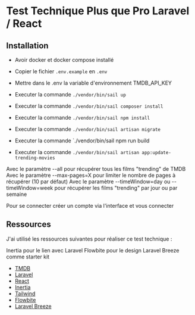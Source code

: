 # Test Technique Plus que Pro Laravel / React

## Installation

- Avoir docker et docker compose installé

- Copier le fichier `.env.example` en `.env`

- Mettre dans le .env la variable d'environnement TMDB_API_KEY

- Executer la commande `./vendor/bin/sail up`

- Executer la commande `./vendor/bin/sail composer install`

- Executer la commande `./vendor/bin/sail npm install`

- Executer la commande `./vendor/bin/sail artisan migrate`

- Executer la commande `./vendor/bin/sail npm run build

- Executer la commande `./vendor/bin/sail artisan app:update-trending-movies`

Avec le paramètre --all pour récupérer tous les films "trending" de TMDB
Avec le paramètre --max-pages=X pour limiter le nombre de pages à récupérer (10 par défaut)
Avec le paramètre --timeWindow=day ou --timeWindow=week pour récupérer les films "trending" par jour ou par semaine

Pour se connecter créer un compte via l'interface et vous connecter

## Ressources

J'ai utilisé les ressources suivantes pour réaliser ce test technique :

Inertia pour le lien avec Laravel
Flowbite pour le design
Laravel Breeze comme starter kit

- [TMDB](https://www.themoviedb.org/)
- [Laravel](https://laravel.com/docs/11)
- [React](https://react.dev/learn)
- [Inertia](https://inertiajs.com/getting-started)
- [Tailwind](https://tailwindcss.com/docs/guides/laravel)
- [Flowbite](https://flowbite.com/blocks/)
- [Laravel Breeze](https://laravel.com/docs/11/starter-kits#laravel-breeze)